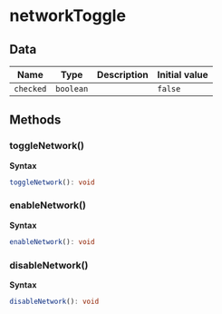 # networkToggle

## Data

| Name      | Type      | Description | Initial value |
| --------- | --------- | ----------- | ------------- |
| `checked` | `boolean` |             | `false`       |

## Methods

### toggleNetwork()

**Syntax**

```typescript
toggleNetwork(): void
```

### enableNetwork()

**Syntax**

```typescript
enableNetwork(): void
```

### disableNetwork()

**Syntax**

```typescript
disableNetwork(): void
```

